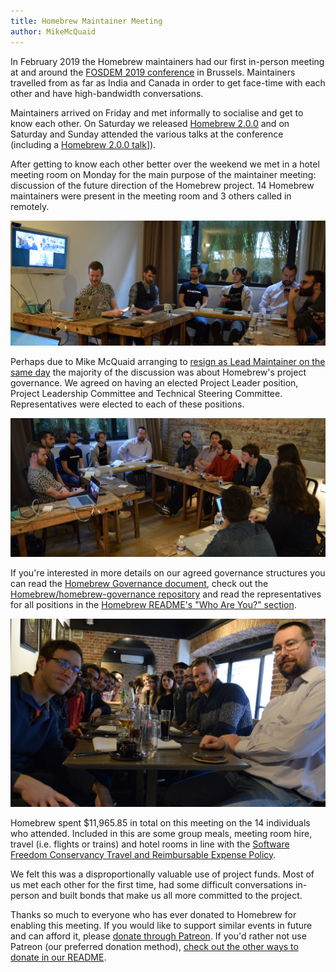 ```yaml
---
title: Homebrew Maintainer Meeting
author: MikeMcQuaid
---
```

In February 2019 the Homebrew maintainers had our first in-person meeting at and around the [FOSDEM 2019 conference](https://fosdem.org/2019/) in Brussels. Maintainers travelled from as far as India and Canada in order to get face-time with each other and have high-bandwidth conversations.

Maintainers arrived on Friday and met informally to socialise and get to know each other. On Saturday we released [Homebrew 2.0.0](https://brew.sh/2019/02/02/homebrew-2.0.0/) and on Saturday and Sunday attended the various talks at the conference (including a [Homebrew 2.0.0 talk](https://mikemcquaid.com/talks/homebrew-2.0.0/)]).

After getting to know each other better over the weekend we met in a hotel meeting room on Monday for the main purpose of the maintainer meeting: discussion of the future direction of the Homebrew project. 14 Homebrew maintainers were present in the meeting room and 3 others called in remotely.

![meeting](/assets/img/blog/meeting.jpg)

Perhaps due to Mike McQuaid arranging to [resign as Lead Maintainer on the same day](https://github.com/Homebrew/brew/pull/5073) the majority of the discussion was about Homebrew's project governance. We agreed on having an elected Project Leader position, Project Leadership Committee and Technical Steering Committee. Representatives were elected to each of these positions.

![meeting](/assets/img/blog/meeting2.jpg)

If you're interested in more details on our agreed governance structures you can read the [Homebrew Governance document](https://docs.brew.sh/Homebrew-Governance), check out the [Homebrew/homebrew-governance repository](https://github.com/Homebrew/homebrew-governance) and read the representatives for all positions in the [Homebrew README's "Who Are You?" section](https://github.com/Homebrew/brew#who-are-you).

![lunch](/assets/img/blog/lunch.jpg)

Homebrew spent $11,965.85 in total on this meeting on the 14 individuals who attended. Included in this are some group meals, meeting room hire, travel (i.e. flights or trains) and hotel rooms in line with the [Software Freedom Conservancy Travel and Reimbursable Expense Policy](https://sfconservancy.org/projects/policies/conservancy-travel-policy.html).

We felt this was a disproportionally valuable use of project funds. Most of us met each other for the first time, had some difficult conversations in-person and built bonds that make us all more committed to the project.

Thanks so much to everyone who has ever donated to Homebrew for enabling this meeting. If you would like to support similar events in future and can afford it, please [donate through Patreon](https://www.patreon.com/homebrew). If you'd rather not use Patreon (our preferred donation method), [check out the other ways to donate in our README](https://github.com/homebrew/brew/#donations).
